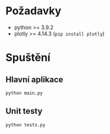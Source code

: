 # Požadavky

- python >= 3.9.2
- plotly >= 4.14.3 (`pip install plotly`)

# Spuštění
## Hlavní aplikace
```
python main.py
```

## Unit testy
```
python tests.py
```